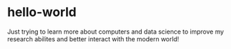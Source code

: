 # hello-world
Just trying to learn more about computers and data science to improve my research abilites and better interact with the modern world!
